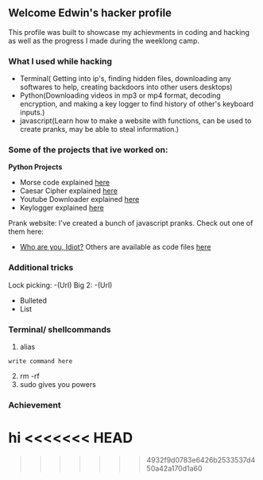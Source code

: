 ## Welcome Edwin's hacker profile
This profile was built to showcase my achievments in coding and hacking as well as the progress I made during the weeklong camp.


### What I used while hacking

- Terminal( Getting into ip's, finding hidden files, downloading any softwares to help, creating backdoors into other users desktops)
- Python(Downloading videos in mp3 or mp4 format, decoding encryption, and making a key logger to find history of other's keyboard inputs.)
- javascript(Learn how to make a website with functions, can be used to create pranks, may be able to steal information.)

### Some of the projects that ive worked on:
**Python Projects**
- Morse code explained [here](morse.md)
- Caesar Cipher explained [here](caesar.md)
- Youtube Downloader explained [here](ytdl.md)
- Keylogger explained [here](keylogger.md)

Prank website:
I've created a bunch of javascript pranks. Check out one of them here:
- [Who are you, Idiot?](https://idiot.netlify.com/)
Others are available as code files [here](/webpranks)

### Additional tricks
Lock picking:
-(Url)
Big 2:
-(Url)

- Bulleted
- List

### Terminal/ shellcommands
1. alias
```
write command here
```
2. rm -rf
3. sudo gives you powers

### Achievement
hi
<<<<<<< HEAD
=======

>>>>>>> 4932f9d0783e6426b2533537d450a42a170d1a60
